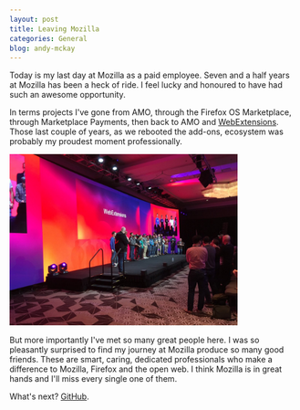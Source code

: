 ```yaml
---
layout: post
title: Leaving Mozilla
categories: General
blog: andy-mckay
---
```


Today is my last day at Mozilla as a paid employee. Seven and a half years at Mozilla has been a heck of ride. I feel lucky and honoured to have had such an awesome opportunity.

In terms projects I've gone from AMO, through the Firefox OS Marketplace, through Marketplace Payments, then back to AMO and <a href="2017-10-27-here-we-are/WebExtensions">WebExtensions</a>. Those last couple of years, as we rebooted the add-ons, ecosystem was probably my proudest moment professionally. 

<img src="/files/DQ5fTwJX0AAuDJK.jpg" style="width:400px" />

But more importantly I've met so many great people here. I was so pleasantly surprised to find my journey at Mozilla produce so many good friends. These are smart, caring, dedicated professionals who make a difference to Mozilla, Firefox and the open web. I think Mozilla is in great hands and I'll miss every single one of them.

What's next? [GitHub](https://github.com). 